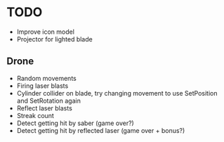 # TODO

 - Improve icon model
 - Projector for lighted blade
 
## Drone 
 - Random movements
 - Firing laser blasts
 - Cylinder collider on blade, try changing movement to use SetPosition and SetRotation again
 - Reflect laser blasts
 - Streak count
 - Detect getting hit by saber (game over?)
 - Detect getting hit by reflected laser (game over + bonus?)